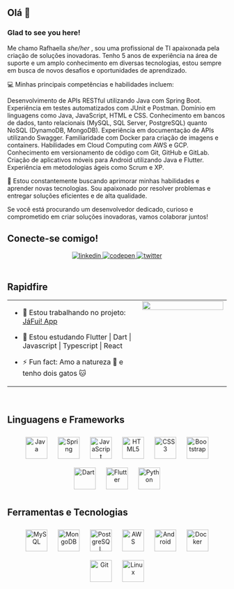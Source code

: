 ## Olá 👋
  



### Glad to see you here!

Me chamo Rafhaella *she/her*  , sou uma profissional de TI apaixonada pela criação de soluções inovadoras.
Tenho 5 anos de experiência na área de suporte e um amplo conhecimento em diversas tecnologias, estou sempre em busca de novos desafios e oportunidades de aprendizado.

💻 Minhas principais competências e habilidades incluem:

Desenvolvimento de APIs RESTful utilizando Java com Spring Boot.
Experiência em testes automatizados com JUnit e Postman.
Domínio em linguagens como Java, JavaScript, HTML e CSS.
Conhecimento em bancos de dados, tanto relacionais (MySQL, SQL Server, PostgreSQL)
quanto NoSQL (DynamoDB, MongoDB).
Experiência em documentação de APIs utilizando Swagger.
Familiaridade com Docker para criação de imagens e containers.
Habilidades em Cloud Computing com AWS e GCP.
Conhecimento em versionamento de código com Git, GitHub e GitLab.
Criação de aplicativos móveis para Android utilizando Java e Flutter.
Experiência em metodologias ágeis como Scrum e XP.

🌟 Estou constantemente buscando aprimorar minhas habilidades e aprender novas tecnologias. Sou apaixonado por resolver problemas e entregar soluções eficientes e de alta qualidade.

Se você está procurando um desenvolvedor dedicado, curioso e comprometido em criar soluções inovadoras, vamos colaborar juntos!
  

## Conecte-se comigo!

<div align="center">
<a href="https://linkedin.com/in/rafhaella-moreno" target="_blank">
<img src=https://img.shields.io/badge/linkedin-%231E77B5.svg?&style=for-the-badge&logo=linkedin&logoColor=white alt=linkedin style="margin-bottom: 5px;" />
</a>
<a href="https://codepen.com/rafhaella" target="_blank">
<img src=https://img.shields.io/badge/codepen-%23131417.svg?&style=for-the-badge&logo=codepen&logoColor=white alt=codepen style="margin-bottom: 5px;" />
</a>
<a href="https://twitter.com/rafhaellamoreno" target="_blank">
<img src=https://img.shields.io/badge/twitter-%2300acee.svg?&style=for-the-badge&logo=twitter&logoColor=white alt=twitter style="margin-bottom: 5px;" />
  

</a>  
</div>  
  

<br/>  


## Rapidfire  
<div align="center">
<table>
<tr>
<td style="border:none" valign="top" width="60%">

- 📌 Estou trabalhando no projeto: [JáFui! App](https://github.com/rafhaella/jafui-app)
  

- 🧠 Estou estudando Flutter | Dart | Javascript | Typescript | React  
  

- ⚡ Fun fact: Amo a natureza 🌱 e tenho dois gatos 🐱  


</td>
<td style="border:none" valign="top" width="40%">

<div align="center">
<img src="https://media.tenor.com/mGgWY8RkgYMAAAAC/hello-world.gif" align="center" style="width: 100%" />
</div>  


</td></tr></table>  
</div>
<br/>  


## Linguagens e Frameworks
<div align="center">
<a href="https://www.java.com/" target="_blank"><img style="margin: 10px" src="https://profilinator.rishav.dev/skills-assets/java-original-wordmark.svg" alt="Java" height="50" /></a>  
<a href="https://docs.spring.io/spring-framework/docs/3.0.x/reference/expressions.html#:~:text=The%20Spring%20Expression%20Language%20(SpEL,and%20basic%20string%20templating%20functionality." target="_blank"><img style="margin: 10px" src="https://profilinator.rishav.dev/skills-assets/springio-icon.svg" alt="Spring" height="50" /></a>  
<a href="https://www.javascript.com/" target="_blank"><img style="margin: 10px" src="https://profilinator.rishav.dev/skills-assets/javascript-original.svg" alt="JavaScript" height="50" /></a>  
<a href="https://en.wikipedia.org/wiki/HTML5" target="_blank"><img style="margin: 10px" src="https://profilinator.rishav.dev/skills-assets/html5-original-wordmark.svg" alt="HTML5" height="50" /></a>  
<a href="https://www.w3schools.com/css/" target="_blank"><img style="margin: 10px" src="https://profilinator.rishav.dev/skills-assets/css3-original-wordmark.svg" alt="CSS3" height="50" /></a>  
<a href="https://getbootstrap.com/docs/3.4/javascript/" target="_blank"><img style="margin: 10px" src="https://profilinator.rishav.dev/skills-assets/bootstrap-plain.svg" alt="Bootstrap" height="50" /></a>  
<a href="https://dart.dev/" target="_blank"><img style="margin: 10px" src="https://profilinator.rishav.dev/skills-assets/dartlang-icon.svg" alt="Dart" height="50" /></a>  
<a href="https://flutter.dev/" target="_blank"><img style="margin: 10px" src="https://profilinator.rishav.dev/skills-assets/flutterio-icon.svg" alt="Flutter" height="50" /></a>  
<a href="https://www.python.org/" target="_blank"><img style="margin: 10px" src="https://profilinator.rishav.dev/skills-assets/python-original.svg" alt="Python" height="50" /></a>  
  
</div>  


## Ferramentas e Tecnologias  
<div align="center">  
<a href="https://www.mysql.com/" target="_blank"><img style="margin: 10px" src="https://profilinator.rishav.dev/skills-assets/mysql-original-wordmark.svg" alt="MySQL" height="50" /></a>  
<a href="https://www.mongodb.com/" target="_blank"><img style="margin: 10px" src="https://profilinator.rishav.dev/skills-assets/mongodb-original-wordmark.svg" alt="MongoDB" height="50" /></a>  
<a href="https://www.postgresql.org/" target="_blank"><img style="margin: 10px" src="https://profilinator.rishav.dev/skills-assets/postgresql-original-wordmark.svg" alt="PostgreSQL" height="50" /></a>  
<a href="https://aws.amazon.com/" target="_blank"><img style="margin: 10px" src="https://profilinator.rishav.dev/skills-assets/amazonwebservices-original-wordmark.svg" alt="AWS" height="50" /></a>  
<a href="https://www.android.com/intl/en_in/" target="_blank"><img style="margin: 10px" src="https://profilinator.rishav.dev/skills-assets/android-original-wordmark.svg" alt="Android" height="50" /></a>  
<a href="https://www.docker.com/" target="_blank"><img style="margin: 10px" src="https://profilinator.rishav.dev/skills-assets/docker-original-wordmark.svg" alt="Docker" height="50" /></a>  
<a href="https://github.com/" target="_blank"><img style="margin: 10px" src="https://profilinator.rishav.dev/skills-assets/git-scm-icon.svg" alt="Git" height="50" /></a>   
<a href="https://www.linux.org/" target="_blank"><img style="margin: 10px" src="https://cdn.jsdelivr.net/gh/devicons/devicon/icons/linux/linux-original.svg" alt="Linux" height="50" />
</div>  



